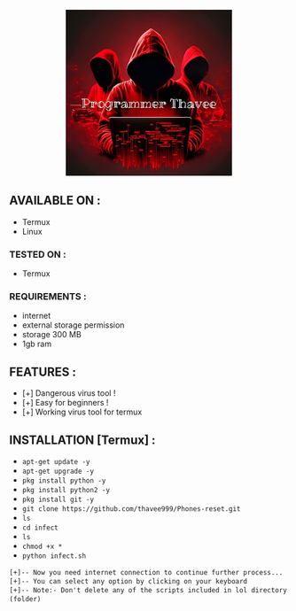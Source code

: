 <p align="center">
<a href="https://bit.ly/3bgtjYk"><img title="infect" src="https://github.com/thavee999/Phones-reset/blob/main/IMG-20240717-WA0015.jpg" height=300 weight=300>  </a>
</p>

## AVAILABLE ON :

* Termux
* Linux

### TESTED ON :

* Termux

### REQUIREMENTS :
* internet
* external storage permission
* storage 300 MB
* 1gb ram

## FEATURES :
* [+] Dangerous virus tool !
* [+] Easy for beginners !
* [+] Working virus tool for termux 

## INSTALLATION [Termux] :

* `apt-get update -y`
* `apt-get upgrade -y`
* `pkg install python -y`
* `pkg install python2 -y`
* `pkg install git -y`
* `git clone https://github.com/thavee999/Phones-reset.git`
* `ls`
* `cd infect`
* `ls`
* `chmod +x *`
* `python infect.sh`
```
[+]-- Now you need internet connection to continue further process...
[+]-- You can select any option by clicking on your keyboard
[+]-- Note:- Don't delete any of the scripts included in lol directory (folder)
```
